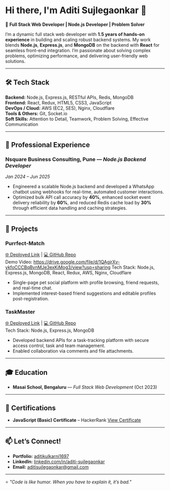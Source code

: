 
# Hi there, I'm Aditi Sujlegaonkar 👋  

🚀 **Full Stack Web Developer | Node.js Developer | Problem Solver**  

I’m a dynamic full stack web developer with **1.5 years of hands-on experience** in building and scaling robust backend systems. My work blends **Node.js**, **Express.js**, and **MongoDB** on the backend with **React** for seamless front-end integration. I’m passionate about solving complex problems, optimizing performance, and delivering user-friendly web solutions.  

---

## 🛠️ Tech Stack
**Backend:** Node.js, Express.js, RESTful APIs, Redis, MongoDB  
**Frontend:** React, Redux, HTML5, CSS3, JavaScript  
**DevOps / Cloud:** AWS (EC2, SES), Nginx, Cloudflare  
**Tools & Others:** Git, Socket.io  
**Soft Skills:** Attention to Detail, Teamwork, Problem Solving, Effective Communication  

---

## 💼 Professional Experience

### **Nsquare Business Consulting, Pune** — *Node.js Backend Developer*  
*Jan 2024 – Jun 2025*  
- Engineered a scalable Node.js backend and developed a WhatsApp chatbot using webhooks for real-time, automated customer interactions.  
- Optimized bulk API call accuracy by **40%**, enhanced socket event delivery reliability by **60%**, and reduced Redis cache load by **30%** through efficient data handling and caching strategies.  

---

## 📂 Projects

### **Purrfect-Match**  
[🌐 Deployed Link](https://aditis.in) | [💻 GitHub Repo](https://github.com/AditiKulkarni1697/Purrfect-Match)  
Demo Video: https://drive.google.com/file/d/1QAgjrXv-ykfoCCCBqBvnMJe3exKiMog3/view?usp=sharing
Tech Stack: Node.js, Express.js, MongoDB, React, Redux, AWS, Nginx, Cloudflare  
- Single-page pet social platform with profile browsing, friend requests, and real-time chat.  
- Implemented interest-based friend suggestions and editable profiles post-registration.  

### **TaskMaster**  
[🌐 Deployed Link](https://taskmaster-6qcu.onrender.com/api-docs) | [💻 GitHub Repo](https://github.com/AditiKulkarni1697/TaskMaster)  
Tech Stack: Node.js, Express.js, MongoDB  
- Developed backend APIs for a task-tracking platform with secure access control, task and team management.  
- Enabled collaboration via comments and file attachments.

---

## 🎓 Education
- **Masai School, Bengaluru** — *Full Stack Web Development* (Oct 2023)

---

## 📜 Certifications
- **JavaScript (Basic) Certificate** – HackerRank [View Certificate](https://www.hackerrank.com/certificates/iframe/5008b423714a)

---

## 📫 Let’s Connect!
- **Portfolio:** [aditikulkarni1697](https://aditikulkarni1697.github.io/)  
- **LinkedIn:** [linkedin.com/in/aditi-sujlegaonkar](https://www.linkedin.com/in/aditi-sujlegaonkar/)  
- **Email:** aditisujlegaonkar@gmail.com  

---
⭐️ *"Code is like humor. When you have to explain it, it’s bad."*  
